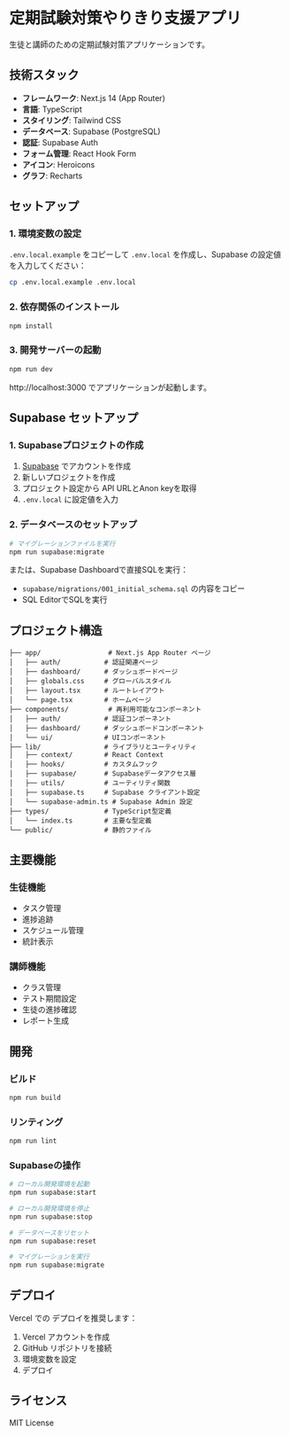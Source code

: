 # 定期試験対策やりきり支援アプリ

生徒と講師のための定期試験対策アプリケーションです。

## 技術スタック

- **フレームワーク**: Next.js 14 (App Router)
- **言語**: TypeScript
- **スタイリング**: Tailwind CSS
- **データベース**: Supabase (PostgreSQL)
- **認証**: Supabase Auth
- **フォーム管理**: React Hook Form
- **アイコン**: Heroicons
- **グラフ**: Recharts

## セットアップ

### 1. 環境変数の設定

`.env.local.example` をコピーして `.env.local` を作成し、Supabase の設定値を入力してください：

```bash
cp .env.local.example .env.local
```

### 2. 依存関係のインストール

```bash
npm install
```

### 3. 開発サーバーの起動

```bash
npm run dev
```

http://localhost:3000 でアプリケーションが起動します。

## Supabase セットアップ

### 1. Supabaseプロジェクトの作成

1. [Supabase](https://supabase.com) でアカウントを作成
2. 新しいプロジェクトを作成
3. プロジェクト設定から API URLとAnon keyを取得
4. `.env.local` に設定値を入力

### 2. データベースのセットアップ

```bash
# マイグレーションファイルを実行
npm run supabase:migrate
```

または、Supabase Dashboardで直接SQLを実行：
- `supabase/migrations/001_initial_schema.sql` の内容をコピー
- SQL EditorでSQLを実行

## プロジェクト構造

```
├── app/                 # Next.js App Router ページ
│   ├── auth/           # 認証関連ページ
│   ├── dashboard/      # ダッシュボードページ
│   ├── globals.css     # グローバルスタイル
│   ├── layout.tsx      # ルートレイアウト
│   └── page.tsx        # ホームページ
├── components/          # 再利用可能なコンポーネント
│   ├── auth/           # 認証コンポーネント
│   ├── dashboard/      # ダッシュボードコンポーネント
│   └── ui/             # UIコンポーネント
├── lib/                # ライブラリとユーティリティ
│   ├── context/        # React Context
│   ├── hooks/          # カスタムフック
│   ├── supabase/       # Supabaseデータアクセス層
│   ├── utils/          # ユーティリティ関数
│   ├── supabase.ts     # Supabase クライアント設定
│   └── supabase-admin.ts # Supabase Admin 設定
├── types/              # TypeScript型定義
│   └── index.ts        # 主要な型定義
└── public/             # 静的ファイル
```

## 主要機能

### 生徒機能
- タスク管理
- 進捗追跡
- スケジュール管理
- 統計表示

### 講師機能
- クラス管理
- テスト期間設定
- 生徒の進捗確認
- レポート生成

## 開発

### ビルド

```bash
npm run build
```

### リンティング

```bash
npm run lint
```

### Supabaseの操作

```bash
# ローカル開発環境を起動
npm run supabase:start

# ローカル開発環境を停止
npm run supabase:stop

# データベースをリセット
npm run supabase:reset

# マイグレーションを実行
npm run supabase:migrate
```

## デプロイ

Vercel での デプロイを推奨します：

1. Vercel アカウントを作成
2. GitHub リポジトリを接続
3. 環境変数を設定
4. デプロイ

## ライセンス

MIT License